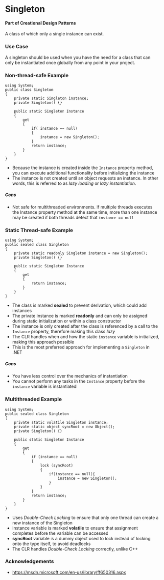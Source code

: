 # Singleton
#### Part of Creational Design Patterns
A class of which only a single instance can exist.

### Use Case
A singleton should be used when you have the need for a class that can only be instantiated once globally from any point in your project.

### Non-thread-safe Example
```
using System;
public class Singleton
{
    private static Singleton instance;
    private Singleton() {}

    public static Singleton Instance
    {
        get
        {
            if( instance == null)
            {
                instance = new Singleton();
            }
            return instance;
        }
    }
}
```

* Because the instance is created inside the `Instance` property method, you can execute additional functionality before initializing the instance
* The instance is not created until an object requests an instance. In other words, this is referred to as *lazy loading* or *lazy instantiation*.

##### Cons
* Not safe for multithreaded environments. If multiple threads executes the Instance property method at the same time, more than one instance may be created if both threads detect that `instance == null`

### Static Thread-safe Example
```
using System;
public sealed class Singleton
{
    private static readonly Singleton instance = new Singleton();
    private Singleton() {}

    public static Singleton Instance
    {
        get
        {
            return instance;
        }
    }
}
```

* The class is marked **sealed** to prevent derivation, which could add instances
* The private instance is marked **readonly** and can only be assigned during static initialization or within a class constructor
* The instance is only created after the class is referenced by a call to the `Instance` property, therefore making this class *lazy*
* The CLR handles when and how the static `instance` variable is initialized, making this approach possible
* This is the most preferred approach for implementing a `Singleton` in .NET

##### Cons
* You have less control over the mechanics of instantiation
* You cannot perform any tasks in the `Instance` property before the `instance` variable is instantiated

### Multithreaded Example
```
using System;
public sealed class Singleton
{
    private static volatile Singleton instance;
    private static object syncRoot = new Object();
    private Singleton() {}

    public static Singleton Instance
    {
        get
        {
            if (instance == null)
            {
                lock (syncRoot)
                {
                    if(instance == null){
                        instance = new Singleton();
                    }
                }
            }
            return instance;
        }
    }
}
```

* Uses *Double-Check Locking* to ensure that only one thread can create a new instance of the Singleton
* instance variable is marked **volatile** to ensure that assignment completes before the variable can be accessed
* **syncRoot** variable is a dummy object used to lock instead of locking onto the type itself, to avoid deadlocks 
* The CLR handles *Double-Check Locking* correctly, unlike C++

### Acknowledgements
* https://msdn.microsoft.com/en-us/library/ff650316.aspx